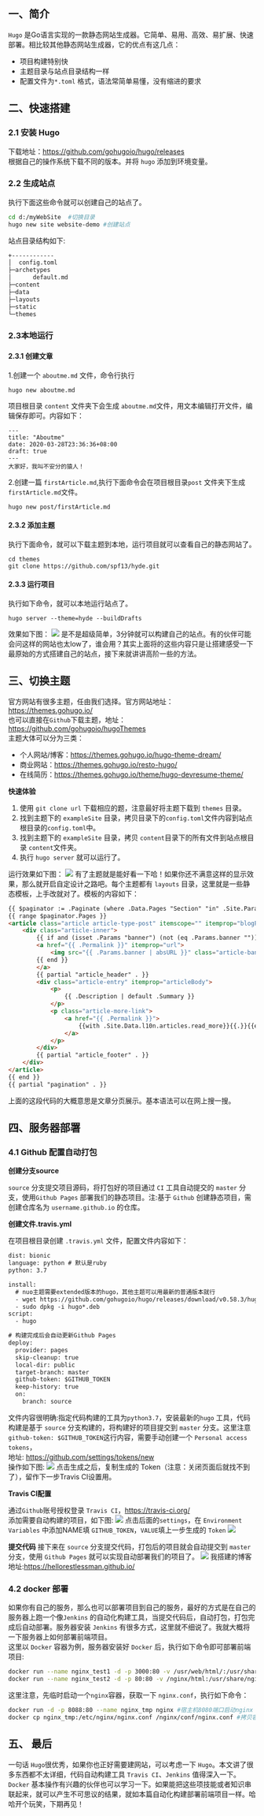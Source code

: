 ## 一、简介
`Hugo` 是Go语言实现的一款静态网站生成器。它简单、易用、高效、易扩展、快速部署。相比较其他静态网站生成器，它的优点有这几点：
 - 项目构建特别快
 - 主题目录与站点目录结构一样
 - 配置文件为`*.toml` 格式，语法常简单易懂，没有缩进的要求
 
## 二、快速搭建
### 2.1 安装 Hugo
下载地址：https://github.com/gohugoio/hugo/releases <br/>
根据自己的操作系统下载不同的版本。并将 `hugo` 添加到环境变量。

### 2.2 生成站点

执行下面这些命令就可以创建自己的站点了。
```bash
cd d:/myWebSite  #切换目录
hugo new site website-demo #创建站点
```
站点目录结构如下:
```bash
+------------
│  config.toml
├─archetypes
│      default.md
├─content
├─data
├─layouts
├─static
└─themes
```
### 2.3本地运行

#### 2.3.1 创建文章
1.创建一个 `aboutme.md` 文件，命令行执行 
```
hugo new aboutme.md
```
项目根目录 `content` 文件夹下会生成 `aboutme.md`文件，用文本编辑打开文件，编辑保存即可。内容如下：
```
---
title: "Aboutme"
date: 2020-03-28T23:36:36+08:00
draft: true
---
大家好，我叫不安分的猿人！
```
2.创建一篇 `firstArticle.md`,执行下面命令会在项目根目录`post` 文件夹下生成 `firstArticle.md`文件。
```
hugo new post/firstArticle.md
```
#### 2.3.2 添加主题
执行下面命令，就可以下载主题到本地，运行项目就可以查看自己的静态网站了。
```
cd themes
git clone https://github.com/spf13/hyde.git
```
#### 2.3.3 运行项目
执行如下命令，就可以本地运行站点了。
```
hugo server --theme=hyde --buildDrafts
```
效果如下图：
![](https://imgkr.cn-bj.ufileos.com/40d4dc22-1f69-4117-af9b-6097f3998e80.png)
是不是超级简单，3分钟就可以构建自己的站点。有的伙伴可能会问这样的网站也太low了，谁会用？其实上面将的这些内容只是让搭建感受一下最原始的方式搭建自己的站点，接下来就讲讲高阶一些的方法。

## 三、切换主题
官方网站有很多主题，任由我们选择。官方网站地址：https://themes.gohugo.io/<br/>
也可以直接在`Github`下载主题，地址：https://github.com/gohugoio/hugoThemes<br/>
主题大体可以分为三类：
- 个人网站/博客：https://themes.gohugo.io/hugo-theme-dream/
- 商业网站：https://themes.gohugo.io/resto-hugo/
- 在线简历：https://themes.gohugo.io/theme/hugo-devresume-theme/

**快速体验**

1. 使用 `git clone url` 下载相应的题，注意最好将主题下载到 `themes` 目录。 
2. 找到主题下的 `exampleSite` 目录，拷贝目录下的`config.toml`文件内容到站点根目录的`config.toml`中。
3. 找到主题下的 `exampleSite` 目录，拷贝 `content`目录下的所有文件到站点根目录 `content`文件夹。
4. 执行 `hugo server` 就可以运行了。<br/>

运行效果如下图：
![](https://imgkr.cn-bj.ufileos.com/6783cbb0-59db-46c8-bb3a-36f45378ff89.png)
有了主题就是能好看一下哈！如果你还不满意这样的显示效果，那么就开启自定设计之路吧。每个主题都有 `layouts` 目录，这里就是一些静态模板，上手改就对了。模板的内容如下：

```html
{{ $paginator := .Paginate (where .Data.Pages "Section" "in" .Site.Params.mainSections) }}
{{ range $paginator.Pages }}
<article class="article article-type-post" itemscope="" itemprop="blogPost">
    <div class="article-inner">
        {{ if and (isset .Params "banner") (not (eq .Params.banner "")) }}
        <a href="{{ .Permalink }}" itemprop="url">
            <img src="{{ .Params.banner | absURL }}" class="article-banner">
        {{ end }}
        </a>
        {{ partial "article_header" . }}
        <div class="article-entry" itemprop="articleBody">
            <p>
                {{ .Description | default .Summary }}
            </p>
            <p class="article-more-link">
                <a href="{{ .Permalink }}">
                    {{with .Site.Data.l10n.articles.read_more}}{{.}}{{end}}
                </a>
            </p>
        </div>
        {{ partial "article_footer" . }}
    </div>
</article>
{{ end }}
{{ partial "pagination" . }}
```
上面的这段代码的大概意思是文章分页展示。基本语法可以在网上搜一搜。

## 四、服务器部署

### 4.1 Github 配置自动打包
**创建分支source**

`source` 分支提交项目源码，将打包好的项目通过 `CI` 工具自动提交的 `master` 分支，使用`Github Pages` 部署我们的静态项目。注:基于 `Github` 创建静态项目，需创建仓库名为 `username.github.io` 的仓库。

**创建文件.travis.yml**

在项目根目录创建 `.travis.yml` 文件，配置文件内容如下：
```xml
dist: bionic
language: python # 默认是ruby
python: 3.7

install:
  # nuo主题需要extended版本的hugo，其他主题可以用最新的普通版本就行
  - wget https://github.com/gohugoio/hugo/releases/download/v0.58.3/hugo_extended_0.58.3_Linux-64bit.deb
  - sudo dpkg -i hugo*.deb
script:
  - hugo

# 构建完成后会自动更新Github Pages
deploy:
  provider: pages
  skip-cleanup: true
  local-dir: public
  target-branch: master
  github-token: $GITHUB_TOKEN
  keep-history: true
  on:
    branch: source
```
文件内容很明确:指定代码构建的工具为`python3.7`，安装最新的`hugo` 工具，代码构建是基于 `source` 分支构建的，将构建好的项目提交到 `master` 分支。这里注意 `github-token: $GITHUB_TOKEN`这行内容，需要手动创建一个 `Personal access tokens`，<br/>
地址: https://github.com/settings/tokens/new<br/>操作如下图:
![](https://imgkr.cn-bj.ufileos.com/e19693bf-f37c-4012-9ba7-8e1529c77310.png)
点击生成之后，复制生成的 Token（注意：关闭页面后就找不到了），留作下一步Travis CI设置用。

**Travis CI配置**

通过`Github`账号授权登录 `Travis CI`，https://travis-ci.org/<br/>
添加需要自动构建的项目，如下图:
![](https://imgkr.cn-bj.ufileos.com/12a9a4ed-50ec-4c12-9cf1-be3d0e298cf7.png)
点击后面的`settings`，在 `Environment Variables` 中添加NAME填 `GITHUB_TOKEN`，`VALUE`填上一步生成的 `Token`
![](https://imgkr.cn-bj.ufileos.com/32542dfb-3e83-469c-83c9-473536159e58.png)

**提交代码**
接下来在 `source` 分支提交代码，打包后的项目就会自动提交到 `master` 分支，使用 `Github Pages` 就可以实现自动部署我们的项目了。
![](https://imgkr.cn-bj.ufileos.com/6ea895d3-2dab-4135-b569-02ddf93533a6.png)
我搭建的博客地址:https://hellorestlessman.github.io/
### 4.2 docker 部署
如果你有自己的服务，那么也可以部署项目到自己的服务，最好的方式是在自己的服务器上跑一个像`Jenkins` 的自动化构建工具，当提交代码后，自动打包，打包完成后自动部署。服务器安装 `Jenkins` 有很多方式，这里就不细说了。我就大概将一下服务器上如何部署前端项目。<br/>
这里以 `Docker` 容器为例，服务器安装好 `Docker` 后，执行如下命令即可部署前端项目:
```bash
docker run --name nginx_test1 -d -p 3000:80 -v /usr/web/html/:/usr/share/nginx/html nginx #指定宿主机静态资源路径
docker run --name nginx_test2 -d -p 80:80 -v /nginx/html:/usr/share/nginx/html -v /nginx/conf/nginx.conf:/etc/nginx/nginx.conf  nginx #指定宿主机静态资源，挂在外部配置文件
```
这里注意，先临时启动一个`nginx`容器，获取一下 `nginx.conf`，执行如下命令：
```bash
docker run -d -p 8088:80 --name nginx_tmp nginx #宿主机8080端口启动nginx
docker cp nginx_tmp:/etc/nginx/nginx.conf /nginx/conf/nginx.conf #拷贝容器的配置文件到宿主机制定目录
```

## 五、 最后
一句话 `Hugo`很优秀，如果你也正好需要建网站，可以考虑一下 `Hugo`。本文讲了很多东西都不太详细，代码自动构建工具 `Travis CI`、`Jenkins` 值得深入一下。 `Docker` 基本操作有兴趣的伙伴也可以学习一下。如果能把这些项技能或者知识串联起来，就可以产生不可思议的结果，就如本篇自动化构建部署前端项目一样。哈哈开个玩笑，下期再见！